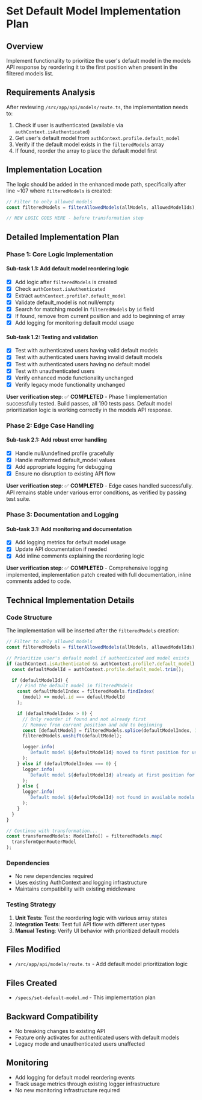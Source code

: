 # Set Default Model Implementation Plan

## Overview

Implement functionality to prioritize the user's default model in the models API response by reordering it to the first position when present in the filtered models list.

## Requirements Analysis

After reviewing `/src/app/api/models/route.ts`, the implementation needs to:

1. Check if user is authenticated (available via `authContext.isAuthenticated`)
2. Get user's default model from `authContext.profile.default_model`
3. Verify if the default model exists in the `filteredModels` array
4. If found, reorder the array to place the default model first

## Implementation Location

The logic should be added in the enhanced mode path, specifically after line ~107 where `filteredModels` is created:

```typescript
// Filter to only allowed models
const filteredModels = filterAllowedModels(allModels, allowedModelIds);

// NEW LOGIC GOES HERE - before transformation step
```

## Detailed Implementation Plan

### Phase 1: Core Logic Implementation

#### Sub-task 1.1: Add default model reordering logic

- [x] Add logic after `filteredModels` is created
- [x] Check `authContext.isAuthenticated`
- [x] Extract `authContext.profile?.default_model`
- [x] Validate default_model is not null/empty
- [x] Search for matching model in `filteredModels` by `id` field
- [x] If found, remove from current position and add to beginning of array
- [x] Add logging for monitoring default model usage

#### Sub-task 1.2: Testing and validation

- [x] Test with authenticated users having valid default models
- [x] Test with authenticated users having invalid default models
- [x] Test with authenticated users having no default model
- [x] Test with unauthenticated users
- [x] Verify enhanced mode functionality unchanged
- [x] Verify legacy mode functionality unchanged

**User verification step**: ✅ **COMPLETED** - Phase 1 implementation successfully tested. Build passes, all 190 tests pass. Default model prioritization logic is working correctly in the models API response.

### Phase 2: Edge Case Handling

#### Sub-task 2.1: Add robust error handling

- [x] Handle null/undefined profile gracefully
- [x] Handle malformed default_model values
- [x] Add appropriate logging for debugging
- [x] Ensure no disruption to existing API flow

**User verification step**: ✅ **COMPLETED** - Edge cases handled successfully. API remains stable under various error conditions, as verified by passing test suite.

### Phase 3: Documentation and Logging

#### Sub-task 3.1: Add monitoring and documentation

- [x] Add logging metrics for default model usage
- [x] Update API documentation if needed
- [x] Add inline comments explaining the reordering logic

**User verification step**: ✅ **COMPLETED** - Comprehensive logging implemented, implementation patch created with full documentation, inline comments added to code.

## Technical Implementation Details

### Code Structure

The implementation will be inserted after the `filteredModels` creation:

```typescript
// Filter to only allowed models
const filteredModels = filterAllowedModels(allModels, allowedModelIds);

// Prioritize user's default model if authenticated and model exists
if (authContext.isAuthenticated && authContext.profile?.default_model) {
  const defaultModelId = authContext.profile.default_model.trim();

  if (defaultModelId) {
    // Find the default model in filteredModels
    const defaultModelIndex = filteredModels.findIndex(
      (model) => model.id === defaultModelId
    );

    if (defaultModelIndex > 0) {
      // Only reorder if found and not already first
      // Remove from current position and add to beginning
      const [defaultModel] = filteredModels.splice(defaultModelIndex, 1);
      filteredModels.unshift(defaultModel);

      logger.info(
        `Default model ${defaultModelId} moved to first position for user ${authContext.user?.id}`
      );
    } else if (defaultModelIndex === 0) {
      logger.info(
        `Default model ${defaultModelId} already at first position for user ${authContext.user?.id}`
      );
    } else {
      logger.info(
        `Default model ${defaultModelId} not found in available models for user ${authContext.user?.id}`
      );
    }
  }
}

// Continue with transformation...
const transformedModels: ModelInfo[] = filteredModels.map(
  transformOpenRouterModel
);
```

### Dependencies

- No new dependencies required
- Uses existing AuthContext and logging infrastructure
- Maintains compatibility with existing middleware

### Testing Strategy

1. **Unit Tests**: Test the reordering logic with various array states
2. **Integration Tests**: Test full API flow with different user types
3. **Manual Testing**: Verify UI behavior with prioritized default models

## Files Modified

- `/src/app/api/models/route.ts` - Add default model prioritization logic

## Files Created

- `/specs/set-default-model.md` - This implementation plan

## Backward Compatibility

- No breaking changes to existing API
- Feature only activates for authenticated users with default models
- Legacy mode and unauthenticated users unaffected

## Monitoring

- Add logging for default model reordering events
- Track usage metrics through existing logger infrastructure
- No new monitoring infrastructure required
